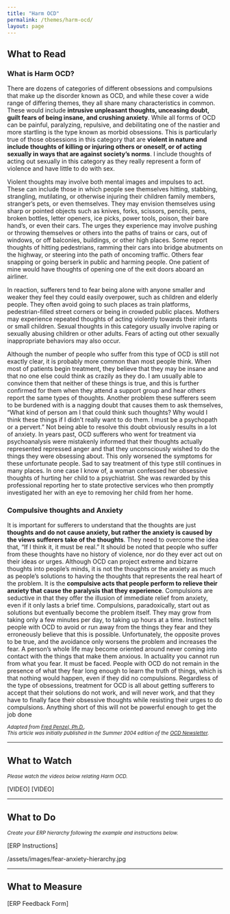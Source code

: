 ```yaml
---
title: "Harm OCD"
permalink: /themes/harm-ocd/
layout: page
---
```

## What to Read
### What is Harm OCD?
There are dozens of categories of different obsessions and compulsions that make up the disorder known as OCD, and while these cover a wide range of differing themes, they all share many characteristics in common. These would include **intrusive unpleasant thoughts, unceasing doubt, guilt fears of being insane, and crushing anxiety**. While all forms of OCD can be painful, paralyzing, repulsive, and debilitating one of the nastier and more startling is the type known as morbid obsessions. This is particularly true of those obsessions in this category that are **violent in nature and include thoughts of killing or injuring others or oneself, or of acting sexually in ways that are against society’s norms**. I include thoughts of acting out sexually in this category as they really represent a form of violence and have little to do with sex. 

Violent thoughts may involve both mental images and impulses to act. These can include those in which people see themselves hitting, stabbing, strangling, mutilating, or otherwise injuring their children family members, stranger’s pets, or even themselves. They may envision themselves using sharp or pointed objects such as knives, forks, scissors, pencils, pens, broken bottles, letter openers, ice picks, power tools, poison, their bare hand’s, or even their cars. The urges they experience may involve pushing or throwing themselves or others into the paths of trains or cars, out of windows, or off balconies, buildings, or other high places. Some report thoughts of hitting pedestrians, ramming their cars into bridge abutments on the highway, or steering into the path of oncoming traffic. Others fear snapping or going berserk in public and harming people. One patient of mine would have thoughts of opening one of the exit doors aboard an airliner.

In reaction, sufferers tend to fear being alone with anyone smaller and weaker they feel they could easily overpower, such as children and elderly people. They often avoid going to such places as train platforms, pedestrian-filled street corners or being in crowded public places. Mothers may experience repeated thoughts of acting violently towards their infants or small children. Sexual thoughts in this category usually involve raping or sexually abusing children or other adults. Fears of acting out other sexually inappropriate behaviors may also occur.

Although the number of people who suffer from this type of OCD is still not exactly clear, it is probably more common than most people think. When most of patients begin treatment, they believe that they may be insane and that no one else could think as crazily as they do. I am usually able to convince them that neither of these things is true, and this is further confirmed for them when they attend a support group and hear others report the same types of thoughts. Another problem these sufferers seem to be burdened with is a nagging doubt that causes them to ask themselves, “What kind of person am I that could think such thoughts? Why would I think these things if I didn’t really want to do them. I must be a psychopath or a pervert.” Not being able to resolve this doubt obviously results in a lot of anxiety. In years past, OCD sufferers who went for treatment via psychoanalysis were mistakenly informed that their thoughts actually represented repressed anger and that they unconsciously wished to do the things they were obsessing about. This only worsened the symptoms for these unfortunate people. Sad to say treatment of this type still continues in many places. In one case I know of, a woman confessed her obsessive thoughts of hurting her child to a psychiatrist. She was rewarded by this professional reporting her to state protective services who then promptly investigated her with an eye to removing her child from her home.

### Compulsive thoughts and Anxiety 
It is important for sufferers to understand that the thoughts are just **thoughts and do not cause anxiety, but rather the anxiety is caused by the views sufferers take of the thoughts**. They need to overcome the idea that, “If I think it, it must be real.” It should be noted that people who suffer from these thoughts have no history of violence, nor do they ever act out on their ideas or urges. Although OCD can project extreme and bizarre thoughts into people’s minds, it is not the thoughts or the anxiety as much as people’s solutions to having the thoughts that represents the real heart of the problem. It is the **compulsive acts that people perform to relieve their anxiety that cause the paralysis that they experience**. Compulsions are seductive in that they offer the illusion of immediate relief from anxiety, even if it only lasts a brief time. Compulsions, paradoxically, start out as solutions but eventually become the problem itself. They may grow from taking only a few minutes per day, to taking up hours at a time. Instinct tells people with OCD to avoid or run away from the things they fear and they erroneously believe that this is possible. Unfortunately, the opposite proves to be true, and the avoidance only worsens the problem and increases the fear. A person’s whole life may become oriented around never coming into contact with the things that make them anxious. In actuality you cannot run from what you fear. It must be faced. People with OCD do not remain in the presence of what they fear long enough to learn the truth of things, which is that nothing would happen, even if they did no compulsions. Regardless of the type of obsessions, treatment for OCD is all about getting sufferers to accept that their solutions do not work, and will never work, and that they have to finally face their obsessive thoughts while resisting their urges to do compulsions. Anything short of this will not be powerful enough to get the job done

<sup>*Adapted from <ins>[Fred Penzel, Ph.D.](https://iocdf.org/expert-opinions/expert-opinion-violent-obsessions/)</ins>.
<br/>This article was initially published in the Summer 2004 edition of the <ins>[OCD Newsletter](https://iocdf.org/programs/newsletter/)</ins>.*</sup>

- - - -

## What to Watch
<sup>*Please watch the videos below relating Harm OCD.*</sup>

[VIDEO] [VIDEO]

- - - -

## What to Do
<sup>*Create your ERP hierarchy following the example and instructions below.*</sup>

[ERP Instructions]

/assets/images/fear-anxiety-hierarchy.jpg

- - - -

## What to Measure
[ERP Feedback Form]
